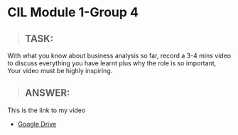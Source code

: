 # CIL Module 1-Group 4

> ## **TASK:**

With what you know about business analysis so far, record a 3-4 mins video
to discuss everything you have learnt plus why the role is so important, Your
video must be highly inspiring.


> ## **ANSWER:**
This is the link to my video  

- [Google Drive](https://drive.google.com/file/d/1LuAXTNYXVYPVdfKeqRLqKFTJl9chvSXY/view?usp=sharing)
